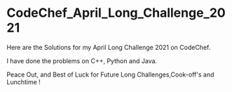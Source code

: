 # CodeChef_April_Long_Challenge_2021
Here are the Solutions for my April Long Challenge 2021 on CodeChef.

I have done the problems on C++, Python and Java.

Peace Out, and Best of Luck for Future Long Challenges,Cook-off's and Lunchtime !
